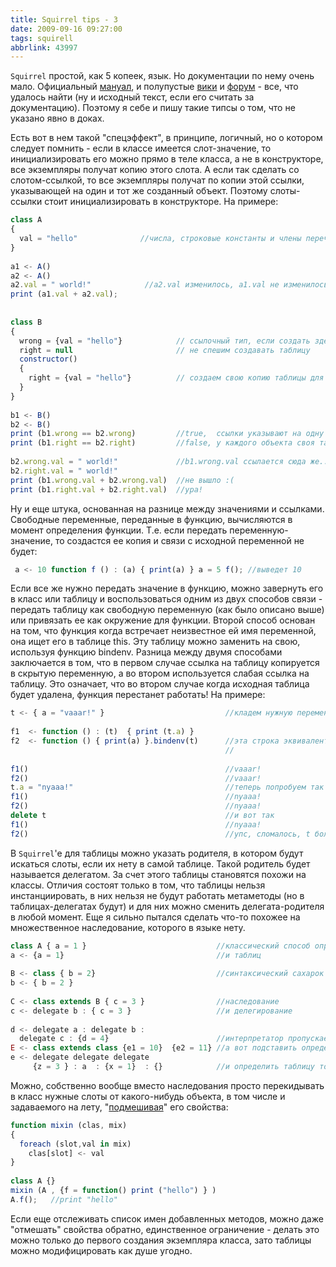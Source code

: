 ```yaml
---
title: Squirrel tips - 3
date: 2009-09-16 09:27:00
tags: squirell
abbrlink: 43997
---
```


`Squirrel` простой, как 5 копеек, язык. Но документации по нему очень мало. Официальный [мануал](http://squirrel-lang.org/doc/squirrel2.html), и полупустые [вики](http://wiki.squirrel-lang.org/default.aspx/SquirrelWiki/SquirrelWiki.html) и [форум](http://squirrel-lang.org/forums/default.aspx) - все, что удалось найти (ну и исходный текст, если его считать за документацию). Поэтому я себе и пишу такие типсы о том, что не указано явно в доках.  
  
  
Есть вот в нем такой "спецэффект", в принципе, логичный, но о котором следует помнить - если в классе имеется слот-значение, то инициализировать его можно прямо в теле класса, а не в конструкторе, все экземпляры получат копию этого слота. А если так сделать со слотом-ссылкой, то все экземпляры получат по копии этой ссылки, указывающей на один и тот же созданный объект. Поэтому слоты-ссылки стоит инициализировать в конструкторе. На примере:  
  
```js
class A 
{
  val = "hello"              //числа, строковые константы и члены перечислений - значения
}
 
a1 <- A()
a2 <- A()
a2.val = " world!"            //a2.val изменилось, a1.val не изменилось
print (a1.val + a2.val);
 
 
class B
{
  wrong = {val = "hello"}            // ссылочный тип, если создать здесь экземпляр таблицы, она будет "шариться" всеми экземплярами
  right = null                       // не спешим создавать таблицу
  constructor()
  {
    right = {val = "hello"}          // создаем свою копию таблицы для каждого экземпляра класса
  }
}
 
b1 <- B()
b2 <- B()
print (b1.wrong == b2.wrong)         //true,  ссылки указывают на одну и ту же таблицу
print (b1.right == b2.right)         //false, у каждого объекта своя таблица
 
b2.wrong.val = " world!"             //b1.wrong.val ссылается сюда же... 
b2.right.val = " world!"
print (b1.wrong.val + b2.wrong.val)  //не вышло :(
print (b1.right.val + b2.right.val)  //ура!
```
  

Ну и еще штука, основанная на разнице между значениями и ссылками. Свободные переменные, переданные в функцию, вычисляются в момент определения функции. Т.е. если передать переменную-значение, то создастся ее копия и связи с исходной переменной не будет:  

```js
 a <- 10 function f () : (a) { print(a) } a = 5 f(); //выведет 10  
```

Если все же нужно передать значение в функцию, можно завернуть его в класс или таблицу и воспользоваться одним из двух способов связи - передать таблицу как свободную переменную (как было описано выше) или привязать ее как окружение для функции. Второй способ основан на том, что функция когда встречает неизвестное ей имя переменной, она ищет его в таблице this. Эту таблицу можно заменить на свою, используя функцию bindenv. Разница между двумя способами заключается в том, что в первом случае ссылка на таблицу копируется в скрытую переменную, а во втором используется слабая ссылка на таблицу. Это означает, что во втором случае когда исходная таблица будет удалена, функция перестанет работать! На примере:  
  
```js
t <- { a = "vaaar!" }                           //кладем нужную переменную в таблицу
 
f1  <- function () : (t)  { print (t.a) }   
f2  <- function () { print(a) }.bindenv(t)      //эта строка эквивалентна такой записи : function f2 ()  { print (a) }
                                                //                                       f2 = f2.binenv(t)
 
f1()                                            //vaaar!
f2()                                            //vaaar!
t.a = "nyaaa!"                                  //теперь попробуем так
f1()                                            //nyaaa!
f2()                                            //nyaaa!
delete t                                        //и вот так
f1()                                            //nyaaa!
f2()                                            //упс, сломалось, t больше не существует и f2 теперь ищет переменную a в глобальном пространстве имен
```
  
В `Squirrel`'е для таблицы можно указать родителя, в котором будут искаться слоты, если их нету в самой таблице. Такой родитель будет называется делегатом. За счет этого таблицы становятся похожи на классы. Отличия состоят только в том, что таблицы нельзя инстанциировать, в них нельзя не будут работать метаметоды (но в таблицах-делегатах будут) и для них можно сменить делегата-родителя в любой момент. Еще я сильно пытался сделать что-то похожее на множественное наследование, которого в языке нету.  

```js
class A { a = 1 }                             //классический способ определения для классов
a <- {a = 1}                                  //и таблиц
 
B <- class { b = 2}                           //синтаксический сахарок
b <- { b = 2 }
 
C <- class extends B { c = 3 }                //наследование
с <- delegate b : { c = 3 }                   //и делегирование
 
d <- delegate a : delegate b :
  delegate c : {d = 4}                        //интерпретатор пропускает и такое, но настоящим делегатом будет только первый из списка, это видимо ошибка парсера
E <- class extends class {e1 = 10}  {e2 = 11} //а вот подставить определение класса в том месте, где требуется его имя можно 
e <- delegate delegate delegate 
     {z = 3 } : a  : {x = 1}  : {}            //и определить таблицу тоже - цепочки делегатов выглядят прикольно =(^_^)=
```
   
Можно, собственно вообще вместо наследования просто перекидывать в класс нужные слоты от какого-нибудь объекта, в том числе и задаваемого на лету, "[подмешивая](http://ru.wikipedia.org/wiki/Mixin)" его свойства:  
  
```js
function mixin (clas, mix)
{
  foreach (slot,val in mix)
    clas[slot] <- val
}
 
class A {}
mixin (A , {f = function() print ("hello") } )
A.f();   //print "hello"
```
  
Если еще отслеживать список имен добавленных методов, можно даже "отмешать" свойства обратно, единственное ограничение - делать это можно только до первого создания экземпляра класса, зато таблицы можно модифицировать как душе угодно.